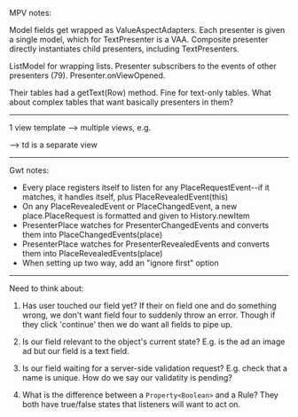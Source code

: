 MPV notes:

Model fields get wrapped as ValueAspectAdapters. Each presenter is given a single model, which for TextPresenter is a VAA.  Composite presenter directly instantiates child presenters, including TextPresenters.

ListModel for wrapping lists. Presenter subscribers to the events of other presenters (79). Presenter.onViewOpened.

Their tables had a getText(Row) method. Fine for text-only tables. What about complex tables that want basically presenters in them?

---

1 view template --> multiple views, e.g.

 <tr><td> --> td is a separate view

---

Gwt notes:

* Every place registers itself to listen for any PlaceRequestEvent--if it matches, it handles itself, plus PlaceRevealedEvent(this)
* On any PlaceRevealedEvent or PlaceChangedEvent, a new place.PlaceRequest is formatted and given to History.newItem
* PresenterPlace watches for PresenterChangedEvents and converts them into PlaceChangedEvents(place)
* PresenterPlace watches for PresenterRevealedEvents and converts them into PlaceRevealedEvents(place)
* When setting up two way, add an "ignore first" option


----

Need to think about:

1) Has user touched our field yet? If their on field one and do something wrong, we don't want field four to suddenly throw an error. Though if they click 'continue' then we do want all fields to pipe up.

2) Is our field relevant to the object's current state? E.g. is the ad an image ad but our field is a text field.

3) Is our field waiting for a server-side validation request? E.g. check that a name is unique. How do we say our validatity is pending?

4) What is the difference between a `Property<Boolean>` and a Rule? They both have true/false states that listeners will want to act on.